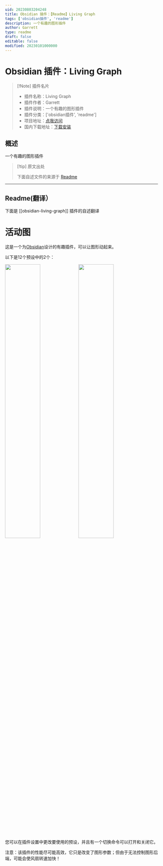 ```yaml
---
uid: 20230803204248
title: Obsidian 插件：【Readme】Living Graph
tags: ['obsidian插件', 'readme']
description: 一个有趣的图形插件
author: Garrett
type: readme
draft: false
editable: false
modified: 20230101000000
---
```


# Obsidian 插件：Living Graph

> [!Note] 插件名片
> - 插件名称：Living Graph
> - 插件作者：Garrett
> - 插件说明：一个有趣的图形插件
> - 插件分类：['obsidian插件', 'readme']
> - 项目地址：[点我访问](https://github.com/geoffreysflaminglasersword/obsidian-living-graph)
> - 国内下载地址：[下载安装](https://pkmer.cn/products/plugin/pluginMarket/?obsidian-living-graph)

## 概述

一个有趣的图形插件



> [!tip] 原文出处
> 
>下面自述文件的来源于 [Readme](https://ghproxy.net/https://raw.githubusercontent.com/geoffreysflaminglasersword/obsidian-living-graph/main/README.md)
> 

---

## Readme(翻译）

下面是 [[obsidian-living-graph]] 插件的自述翻译


# 活动图
这是一个为[Obsidian](https://obsidian.md/)设计的有趣插件，可以让图形动起来。

以下是12个预设中的2个：

<img src="https://user-images.githubusercontent.com/31261158/156184886-9d47e51b-c8f5-4fdb-8dff-c318e50903c9.gif" width="48%" height="48%" max-height="450px" max-width="450px"/><img src="https://user-images.githubusercontent.com/31261158/155049546-dbdbc788-7170-40f8-9a8b-fafe53c24f82.gif" width="48%" height="48%" max-height="450px" max-width="450px"/>

您可以在插件设置中更改要使用的预设，并且有一个切换命令可以打开和关闭它。

注意：该插件的性能尽可能高效，它只是改变了图形参数；但由于无法控制图形后端，可能会使风扇转速加快！



